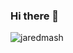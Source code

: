 ### Hi there 👋

<!--
**jmashburn/jmashburn** is a ✨ _special_ ✨ repository because its `README.md` (this file) appears on your GitHub profile.

Here are some ideas to get you started:

- 🔭 I’m currently working on ...
- 🌱 I’m currently learning ...
- 👯 I’m looking to collaborate on ...
- 🤔 I’m looking for help with ...
- 💬 Ask me about ...
- 📫 How to reach me: ...
- 😄 Pronouns: ...
- ⚡ Fun fact: ...
-->

<!-- <img align="left" alt="Twitter Follow" src="https://img.shields.io/twitter/follow/iwobble?style=social"> -->
<a href="https://linkedin.com/in/jaredmashburn"><img align="left" src="https://img.shields.io/badge/LinkedIn-0077B5?style=plastic&logo=linkedin&logoColor=white" alt="jaredmash" /></a>
<!-- <a href="https://nleiva.medium.com/"><img align="left" src="https://img.shields.io/badge/Medium-%2312100E.svg?style=plastic&logo=medium&logoColor=white" alt="@nleiva" /></a>
<img align="right" src="https://iwobble.com/ghpvc/?username=nleiva&label=Views&style=plastic&color=orange"> -->
